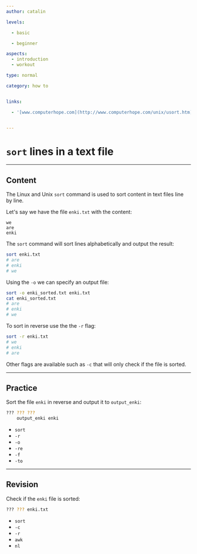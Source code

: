 ```yaml
---
author: catalin

levels:

  - basic

  - beginner

aspects:
  - introduction
  - workout

type: normal

category: how to


links:

  - '[www.computerhope.com](http://www.computerhope.com/unix/usort.htm){website}'


---
```


# `sort` lines in a text file

---
## Content

The Linux and Unix `sort` command is used to sort content in text files line by line.

Let's say we have the file `enki.txt` with the content:
```
we
are 
enki
```

The `sort` command will sort lines alphabetically and output the result:
```bash
sort enki.txt
# are 
# enki 
# we
```

Using the `-o` we can specify an output file:
```bash
sort -o enki_sorted.txt enki.txt
cat enki_sorted.txt
# are
# enki
# we
```

To sort in reverse use the the `-r` flag:
```bash
sort -r enki.txt
# we
# enki
# are
```

Other flags are available such as `-c` that will only check if the file is sorted.

---
## Practice

Sort the file `enki` in reverse and output it to `output_enki`:
```bash
??? ??? ??? 
    output_enki enki
```


* `sort`
* `-r`
* `-o`
* `-re`
* `-f`
* `-to`

---
## Revision

Check if the `enki` file is sorted:
```bash
??? ??? enki.txt
```

* `sort`
* `-c`
* `-r`
* `awk`
* `nl`

 
 
